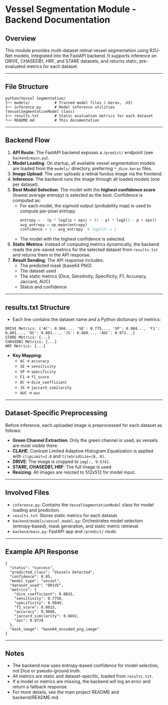 # Vessel Segmentation Module - Backend Documentation

## Overview

This module provides multi-dataset retinal vessel segmentation using R2U-Net models, integrated into the FastAPI backend. It supports inference on DRIVE, CHASEDB1, HRF, and STARE datasets, and returns static, pre-evaluated metrics for each dataset.

---

## File Structure

```
python/Vessel Segmentation/
├── models/           # Trained model files (.keras, .h5)
├── inference.py      # Model inference utilities (VesselSegmentationModel class)
├── results.txt       # Static evaluation metrics for each dataset
└── README.md         # This documentation
```

---

## Backend Flow

1. **API Route**: The FastAPI backend exposes a `/predict/` endpoint (see `backend/main.py`).
2. **Model Loading**: On startup, all available vessel segmentation models are loaded from the `models/` directory, preferring `*_dice.keras` files.
3. **Image Upload**: The user uploads a retinal fundus image via the frontend.
4. **Inference**: The backend runs the image through all loaded models (one per dataset).
5. **Best Model Selection**: The model with the **highest confidence score** (lowest average entropy) is selected as the best. Confidence is computed as:
   - For each model, the sigmoid output (probability map) is used to compute per-pixel entropy:
     ```python
     entropy = - (p * log2(p + eps) + (1 - p) * log2(1 - p + eps))
     avg_entropy = np.mean(entropy)
     confidence = 1 - avg_entropy  # log2(2) = 1
     ```
   - The model with the highest confidence is selected.
6. **Static Metrics**: Instead of computing metrics dynamically, the backend reads the pre-saved metrics for the selected dataset from `results.txt` and returns them in the API response.
7. **Result Sending**: The API response includes:
   - The predicted mask (base64 PNG)
   - The dataset used
   - The static metrics (Dice, Sensitivity, Specificity, F1, Accuracy, Jaccard, AUC)
   - Status and confidence

---

## results.txt Structure

- Each line contains the dataset name and a Python dictionary of metrics:

```
DRIVE Metrics: {'AC': 0.966..., 'SE': 0.775..., 'SP': 0.984..., 'F1': 0.801..., 'DC': 0.801..., 'JS': 0.669..., 'AUC': 0.972...}
STARE Metrics: {...}
CHASEDB1 Metrics: {...}
HRF Metrics: {...}
```

- **Key Mapping:**
  - `AC` → `accuracy`
  - `SE` → `sensitivity`
  - `SP` → `specificity`
  - `F1` → `f1_score`
  - `DC` → `dice_coefficient`
  - `JS` → `jaccard_similarity`
  - `AUC` → `auc`

---

## Dataset-Specific Preprocessing

Before inference, each uploaded image is preprocessed for each dataset as follows:

- **Green Channel Extraction**: Only the green channel is used, as vessels are most visible there.
- **CLAHE**: Contrast Limited Adaptive Histogram Equalization is applied with `clipLimit=2.0` and `tileGridSize=(8, 8)`.
- **DRIVE**: The image is cropped to `img[:, 9:574]`.
- **STARE, CHASEDB1, HRF**: The full image is used.
- **Resizing**: All images are resized to 512x512 for model input.

---

## Involved Files

- `inference.py`: Contains the `VesselSegmentationModel` class for model loading and prediction.
- `results.txt`: Stores static metrics for each dataset.
- `backend/models/vessel_model.py`: Orchestrates model selection (entropy-based), mask generation, and static metric retrieval.
- `backend/main.py`: FastAPI app and `/predict/` route.

---

## Example API Response

```
{
  "status": "success",
  "predicted_class": "Vessels Detected",
  "confidence": 0.85,
  "model_type": "vessel",
  "dataset_used": "DRIVE",
  "metrics": {
    "dice_coefficient": 0.8015,
    "sensitivity": 0.7750,
    "specificity": 0.9849,
    "f1_score": 0.8015,
    "accuracy": 0.9660,
    "jaccard_similarity": 0.6692,
    "auc": 0.9724
  },
  "mask_image": "base64_encoded_png_image"
}
```

---

## Notes

- The backend now uses entropy-based confidence for model selection, not Dice or pseudo-ground truth.
- All metrics are static and dataset-specific, loaded from `results.txt`.
- If a model or metrics are missing, the backend will log an error and return a fallback response.
- For more details, see the main project README and backend/README.md.
